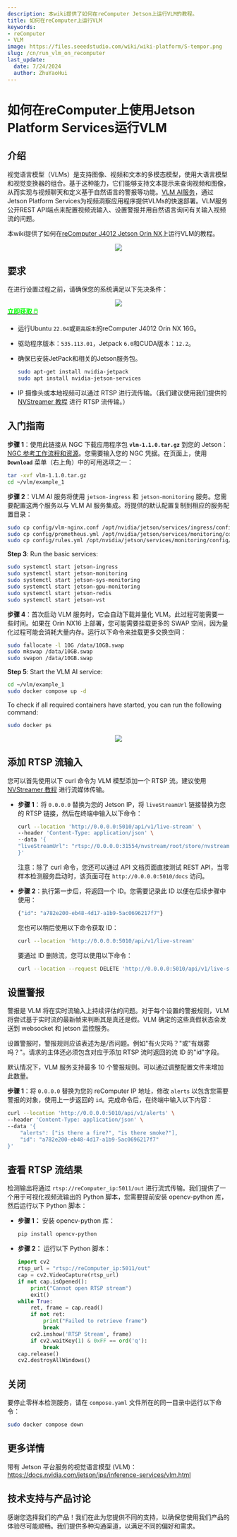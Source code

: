 ```yaml
---
description: 本wiki提供了如何在reComputer Jetson上运行VLM的教程。
title: 如何在reComputer上运行VLM
keywords:
- reComputer
- VLM
image: https://files.seeedstudio.com/wiki/wiki-platform/S-tempor.png
slug: /cn/run_vlm_on_recomputer
last_update:
  date: 7/24/2024
  author: ZhuYaoHui
---
```


# 如何在reComputer上使用Jetson Platform Services运行VLM

## 介绍

视觉语言模型（VLMs）是支持图像、视频和文本的多模态模型，使用大语言模型和视觉变换器的组合。基于这种能力，它们能够支持文本提示来查询视频和图像，从而实现与视频聊天和定义基于自然语言的警报等功能。[VLM AI服务](https://docs.nvidia.com/jetson/jps/inference-services/vlm.html)，通过Jetson Platform Services为视频洞察应用程序提供VLMs的快速部署。VLM服务公开REST API端点来配置视频流输入、设置警报并用自然语言询问有关输入视频流的问题。

本wiki提供了如何在[reComputer J4012 Jetson Orin NX](https://www.seeedstudio.com/reComputer-J4012-p-5586.html)上运行VLM的教程。

<div align="center">
    <img width={900}
     src="https://files.seeedstudio.com/wiki/reComputer/Application/vlm/vlmgif.gif" />
</div>

## 要求

在进行设置过程之前，请确保您的系统满足以下先决条件：

<div align="center">
    <img width={800}
     src="https://files.seeedstudio.com/wiki/reComputer/Application/reComputer_J4012.png" />
</div>

<div class="get_one_now_container" style={{textAlign: 'center'}}>
    <a class="get_one_now_item" href="https://files.seeedstudio.com/wiki/reComputer/Application/reComputer_J4012.png" target="_blank" rel="noopener noreferrer">
      <strong><span><font color={'FFFFFF'} size={"4"}> 立即获取 🖱️</font></span></strong>
    </a>
</div>

- 运行Ubuntu `22.04`或`更高版本`的reComputer J4012 Orin NX 16G。
- 驱动程序版本：`535.113.01`，Jetpack `6.0`和CUDA版本：`12.2`。
- 确保已安装JetPack和相关的Jetson服务包。

  ```bash
  sudo apt-get install nvidia-jetpack
  sudo apt install nvidia-jetson-services
  ```

- IP 摄像头或本地视频可以通过 RTSP 进行流传输。（我们建议使用我们提供的 [NVStreamer 教程](/getting_started_with_nvstreamer) 进行 RTSP 流传输。）

## 入门指南

**步骤 1**：使用此链接从 NGC 下载应用程序包 **`vlm-1.1.0.tar.gz`** 到您的 Jetson：[NGC 参考工作流程和资源](https://catalog.ngc.nvidia.com/orgs/nvidia/teams/jps/resources/reference-workflow-and-resources)。您需要输入您的 NGC 凭据。在页面上，使用 **`Download`** 菜单（右上角）中的可用选项之一：

```bash
tar -xvf vlm-1.1.0.tar.gz
cd ~/vlm/example_1
```

**步骤 2**：VLM AI 服务将使用 `jetson-ingress` 和 `jetson-monitoring` 服务。您需要配置这两个服务以与 VLM AI 服务集成。将提供的默认配置复制到相应的服务配置目录：

```bash
sudo cp config/vlm-nginx.conf /opt/nvidia/jetson/services/ingress/config
sudo cp config/prometheus.yml /opt/nvidia/jetson/services/monitoring/config/prometheus.yml
sudo cp config/rules.yml /opt/nvidia/jetson/services/monitoring/config/rules.yml
```

**Step 3**: Run the basic services:

```bash
sudo systemctl start jetson-ingress
sudo systemctl start jetson-monitoring
sudo systemctl start jetson-sys-monitoring
sudo systemctl start jetson-gpu-monitoring
sudo systemctl start jetson-redis
sudo systemctl start jetson-vst
```

**步骤 4**：首次启动 VLM 服务时，它会自动下载并量化 VLM。此过程可能需要一些时间。如果在 Orin NX16 上部署，您可能需要挂载更多的 SWAP 空间，因为量化过程可能会消耗大量内存。运行以下命令来挂载更多交换空间：

```bash
sudo fallocate -l 10G /data/10GB.swap
sudo mkswap /data/10GB.swap
sudo swapon /data/10GB.swap
```

**Step 5**: Start the VLM AI service:

```bash
cd ~/vlm/example_1
sudo docker compose up -d
```

To check if all required containers have started, you can run the following command:

```bash
sudo docker ps
```

<div align="center">
    <img width={1000}
     src="https://files.seeedstudio.com/wiki/reComputer/Application/vlm/vlmfig2.png" />
</div>

## 添加 RTSP 流输入

您可以首先使用以下 curl 命令为 VLM 模型添加一个 RTSP 流。建议使用 [NVStreamer 教程](/getting_started_with_nvstreamer) 进行流媒体传输。

- **步骤 1**：将 `0.0.0.0` 替换为您的 Jetson IP，将 `liveStreamUrl` 链接替换为您的 RTSP 链接，然后在终端中输入以下命令：

    ```bash
    curl --location 'http://0.0.0.0:5010/api/v1/live-stream' \
    --header 'Content-Type: application/json' \
    --data '{
    "liveStreamUrl": "rtsp://0.0.0.0:31554/nvstream/root/store/nvstreamer_videos/car.mp4"
    }'
    ```

    注意：除了 curl 命令，您还可以通过 API 文档页面直接测试 REST API，当零样本检测服务启动时，该页面可在 `http://0.0.0.0:5010/docs` 访问。

- **步骤 2**：执行第一步后，将返回一个 ID。您需要记录此 ID 以便在后续步骤中使用：

    ```bash
    {"id": "a782e200-eb48-4d17-a1b9-5ac0696217f7"}
    ```

    您也可以稍后使用以下命令获取 ID：

    ```bash
    curl --location 'http://0.0.0.0:5010/api/v1/live-stream'
    ```

    要通过 ID 删除流，您可以使用以下命令：

    ```bash
    curl --location --request DELETE 'http://0.0.0.0:5010/api/v1/live-stream/{id}'
    ```

## 设置警报

警报是 VLM 将在实时流输入上持续评估的问题。对于每个设置的警报规则，VLM 将尝试基于实时流的最新帧来判断其是真还是假。VLM 确定的这些真假状态会发送到 websocket 和 jetson 监控服务。

设置警报时，警报规则应该表述为是/否问题。例如"有火灾吗？"或"有烟雾吗？"。请求的主体还必须包含对应于添加 RTSP 流时返回的流 ID 的"id"字段。

默认情况下，VLM 服务支持最多 10 个警报规则。可以通过调整配置文件来增加此数量。

**步骤 1**：将 `0.0.0.0` 替换为您的 reComputer IP 地址，修改 `alerts` 以包含您需要警报的对象，使用上一步返回的 `id`。完成命令后，在终端中输入以下内容：

``` bash
curl --location 'http://0.0.0.0:5010/api/v1/alerts' \
--header 'Content-Type: application/json' \
--data '{
    "alerts": ["is there a fire?", "is there smoke?"],
    "id": "a782e200-eb48-4d17-a1b9-5ac0696217f7"
}'
```

## 查看 RTSP 流结果

检测输出将通过 `rtsp://reComputer_ip:5011/out` 进行流式传输。我们提供了一个用于可视化视频流输出的 Python 脚本，您需要提前安装 opencv-python 库，然后运行以下 Python 脚本：

- **步骤 1：** 安装 opencv-python 库：

    ```bash
    pip install opencv-python
    ```

- **步骤 2：** 运行以下 Python 脚本：

    ```python
    import cv2
    rtsp_url = "rtsp://reComputer_ip:5011/out"
    cap = cv2.VideoCapture(rtsp_url)
    if not cap.isOpened():
        print("Cannot open RTSP stream")
        exit()
    while True:
        ret, frame = cap.read()
        if not ret:
            print("Failed to retrieve frame")
            break
        cv2.imshow('RTSP Stream', frame)
        if cv2.waitKey(1) & 0xFF == ord('q'):
            break
    cap.release()
    cv2.destroyAllWindows()
    ```

## 关闭

要停止零样本检测服务，请在 `compose.yaml` 文件所在的同一目录中运行以下命令：

```bash
sudo docker compose down
```

## 更多详情

带有 Jetson 平台服务的视觉语言模型 (VLM)：https://docs.nvidia.com/jetson/jps/inference-services/vlm.html

## 技术支持与产品讨论

感谢您选择我们的产品！我们在此为您提供不同的支持，以确保您使用我们产品的体验尽可能顺畅。我们提供多种沟通渠道，以满足不同的偏好和需求。

<div class="button_tech_support_container">
<a href="https://forum.seeedstudio.com/" class="button_forum"></a>
<a href="https://www.seeedstudio.com/contacts" class="button_email"></a>
</div>

<div class="button_tech_support_container">
<a href="https://discord.gg/eWkprNDMU7" class="button_discord"></a>
<a href="https://github.com/Seeed-Studio/wiki-documents/discussions/69" class="button_discussion"></a>
</div>
